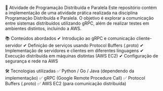 📌 Atividade de Programação Distribuída e Paralela
Este repositório contém a implementação de uma atividade prática realizada na disciplina Programação Distribuída e Paralela. O objetivo é explorar a comunicação entre sistemas distribuídos utilizando gRPC, além de realizar testes em ambientes distintos, incluindo a AWS.

📚 Conteúdos abordados
✔ Introdução ao gRPC e comunicação cliente-servidor
✔ Definição de serviços usando Protocol Buffers (.proto)
✔ Implementação de servidores e clientes em diferentes linguagens
✔ Execução distribuída em máquinas distintas (AWS EC2)
✔ Configuração de segurança e rede na AWS

🛠️ Tecnologias utilizadas
✅ Python / Go / Java (dependendo da implementação)
✅ gRPC (Google Remote Procedure Call)
✅ Protocol Buffers (.proto)
✅ AWS EC2 (para comunicação distribuída)
